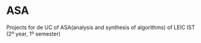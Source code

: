 # ASA
Projects for de UC of ASA(analysis and synthesis of algorithms) of LEIC IST (2º year, 1º semester)
